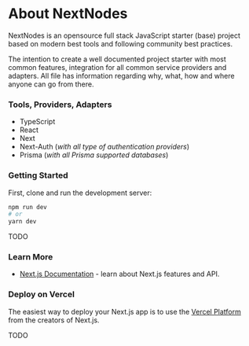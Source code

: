 # About NextNodes

NextNodes is an opensource full stack JavaScript starter (base) project based on modern best tools and following community best practices.

The intention to create a well documented project starter with most common features, integration for all common service providers and adapters. All file has information regarding why, what, how and where anyone can go from there.

### Tools, Providers, Adapters
- TypeScript
- React
- Next
- Next-Auth (*with all type of authentication providers*)
- Prisma (*with all Prisma supported databases*)

### Getting Started

First, clone and run the development server:

```bash
npm run dev
# or
yarn dev
```

TODO

### Learn More

- [Next.js Documentation](https://nextjs.org/docs) - learn about Next.js features and API.

### Deploy on Vercel

The easiest way to deploy your Next.js app is to use the [Vercel Platform](https://vercel.com/new?utm_medium=default-template&filter=next.js&utm_source=create-next-app&utm_campaign=create-next-app-readme) from the creators of Next.js.

TODO